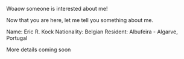 Woaow someone is interested about me!

Now that you are here, let me tell you something about me.

Name: Eric R. Kock
Nationality: Belgian
Resident: Albufeira - Algarve, Portugal

More details coming soon